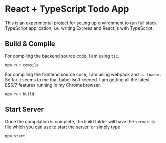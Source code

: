# React + TypeScript Todo App
This is an experimental project for setting up environment to run full stack TypeScript application,
i.e. writing Express and React.js with TypeScript. 

## Build & Compile
For compiling the backend source code, I am using `tsc`. 
```
npm run compile
```

For compiling the frontend source code, I am using webpack and `ts-loader`. So far it seems to me
that babel isn't needed. I am getting all the latest ES6/7 features running in my Chrome browser.
```
npm run build
```

## Start Server
Once the compilation is complete, the build folder will have the `server.js` file which you can use
to start the server, or simply type
```
npm start
```